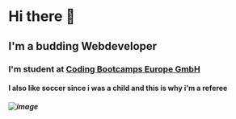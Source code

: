 # Hi there 👋

## I'm a budding Webdeveloper

### I'm student at [Coding Bootcamps Europe GmbH](https://www.coding-bootcamps.eu/welcome/)

#### I also like soccer since i was a child and this is why i'm a referee

##### ![image](https://user-images.githubusercontent.com/89583591/131351161-f3994129-3561-4ad1-9476-ec21284601d3.png)




<!--
**EmreTy/EmreTy** is a ✨ _special_ ✨ repository because its `README.md` (this file) appears on your GitHub profile.

Here are some ideas to get you started:

- 🔭 I’m currently working on ...
- 🌱 I’m currently learning ...
- 👯 I’m looking to collaborate on ...
- 🤔 I’m looking for help with ...
- 💬 Ask me about ...
- 📫 How to reach me: ...
- 😄 Pronouns: ...
- ⚡ Fun fact: ...
-->

